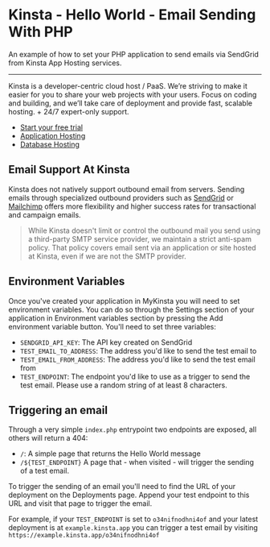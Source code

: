 # Kinsta - Hello World - Email Sending With PHP
An example of how to set your PHP application to send emails via SendGrid from Kinsta App Hosting services.

---
Kinsta is a developer-centric cloud host / PaaS. We’re striving to make it easier for you to share your web projects with your users. Focus on coding and building, and we’ll take care of deployment and provide fast, scalable hosting. + 24/7 expert-only support.

- [Start your free trial](https://kinsta.com/signup/?product_type=app-db)
- [Application Hosting](https://kinsta.com/application-hosting)
- [Database Hosting](https://kinsta.com/database-hosting)

## Email Support At Kinsta
Kinsta does not natively support outbound email from servers. Sending emails through specialized outbound providers such as [SendGrid](https://sendgrid.com/) or [Mailchimp](https://mailchimp.com/) offers more flexibility and higher success rates for transactional and campaign emails.

> While Kinsta doesn't limit or control the outbound mail you send using a third-party SMTP service provider, we maintain a strict anti-spam policy. That policy covers email sent via an application or site hosted at Kinsta, even if we are not the SMTP provider.

## Environment Variables
Once you've created your application in MyKinsta you will need to set environment variables. You can do so through the Settings section of your application in Environment variables section by pressing the Add environment variable button. You'll need to set three variables:

* `SENDGRID_API_KEY`: The API key created on SendGrid
* `TEST_EMAIL_TO_ADDRESS`: The address you'd like to send the test email to
* `TEST_EMAIL_FROM_ADDRESS`: The address you'd like to send the test email from
* `TEST_ENDPOINT`: The endpoint you'd like to use as a trigger to send the test email. Please use a random string of at least 8 characters.

## Triggering an email
Through a very simple `index.php` entrypoint two endpoints are exposed, all others will return a 404:
* `/`: A simple page that returns the Hello World message
* `/${TEST_ENDPOINT}` A page that - when visited - will trigger the sending of a test email.

To trigger the sending of an email you'll need to find the URL of your deployment on the Deployments page. Append your test endpoint to this URL and visit that page to trigger the email.

For example, if your `TEST_ENDPOINT` is set to `o34nifnodhni4of` and your latest deployment is at `example.kinsta.app` you can trigger a test email by visiting `https://example.kinsta.app/o34nifnodhni4of`
